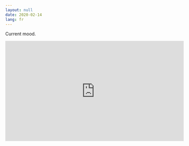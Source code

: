 ```yaml
---
layout: null
date: 2020-02-14
lang: fr
---
```


Current mood.

<iframe width="560" height="315" src="https://www.youtube-nocookie.com/embed/LfRNRymrv9k" frameborder="0" allow="accelerometer; autoplay; encrypted-media; gyroscope; picture-in-picture" allowfullscreen></iframe>
